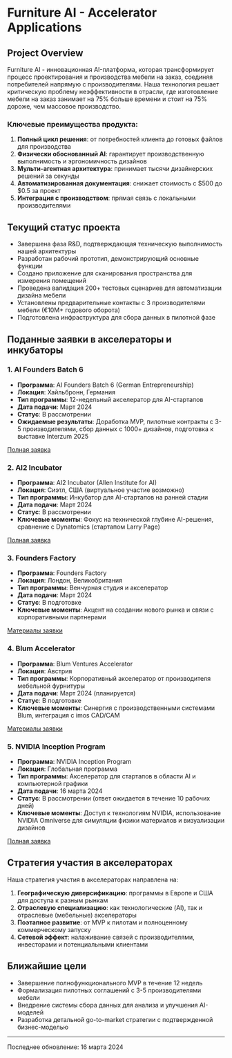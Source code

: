 # Furniture AI - Accelerator Applications

## Project Overview

Furniture AI - инновационная AI-платформа, которая трансформирует процесс проектирования и производства мебели на заказ, соединяя потребителей напрямую с производителями. Наша технология решает критическую проблему неэффективности в отрасли, где изготовление мебели на заказ занимает на 75% больше времени и стоит на 75% дороже, чем массовое производство.

### Ключевые преимущества продукта:

1. **Полный цикл решения**: от потребностей клиента до готовых файлов для производства
2. **Физически обоснованный AI**: гарантирует производственную выполнимость и эргономичность дизайнов
3. **Мульти-агентная архитектура**: принимает тысячи дизайнерских решений за секунды
4. **Автоматизированная документация**: снижает стоимость с $500 до $0.5 за проект
5. **Интеграция с производством**: прямая связь с локальными производителями

## Текущий статус проекта

- Завершена фаза R&D, подтверждающая техническую выполнимость нашей архитектуры
- Разработан рабочий прототип, демонстрирующий основные функции
- Создано приложение для сканирования пространства для измерения помещений
- Проведена валидация 200+ тестовых сценариев для автоматизации дизайна мебели
- Установлены предварительные контакты с 3 производителями мебели (€10M+ годового оборота)
- Подготовлена инфраструктура для сбора данных в пилотной фазе

## Поданные заявки в акселераторы и инкубаторы

### 1. AI Founders Batch 6

- **Программа**: AI Founders Batch 6 (German Entrepreneurship)
- **Локация**: Хайльбронн, Германия
- **Тип программы**: 12-недельный акселератор для AI-стартапов
- **Дата подачи**: Март 2024
- **Статус**: В рассмотрении
- **Ожидаемые результаты**: Доработка MVP, пилотные контракты с 3-5 производителями, сбор данных с 1000+ дизайнов, подготовка к выставке Interzum 2025

[Полная заявка](AIFoundersBatch6/ai-founders-6-application.md)

### 2. AI2 Incubator

- **Программа**: AI2 Incubator (Allen Institute for AI)
- **Локация**: Сиэтл, США (виртуальное участие возможно)
- **Тип программы**: Инкубатор для AI-стартапов на ранней стадии
- **Дата подачи**: Март 2024
- **Статус**: В рассмотрении
- **Ключевые моменты**: Фокус на технической глубине AI-решения, сравнение с Dynatomics (стартапом Larry Page)

[Полная заявка](ai2-incubator/ai2-incubator-application.md)

### 3. Founders Factory

- **Программа**: Founders Factory
- **Локация**: Лондон, Великобритания
- **Тип программы**: Венчурная студия и акселератор
- **Дата подачи**: Март 2024
- **Статус**: В подготовке
- **Ключевые моменты**: Акцент на создании нового рынка и связи с корпоративными партнерами

[Материалы заявки](FoundersFactory/)

### 4. Blum Accelerator

- **Программа**: Blum Ventures Accelerator
- **Локация**: Австрия
- **Тип программы**: Корпоративный акселератор от производителя мебельной фурнитуры
- **Дата подачи**: Март 2024 (планируется)
- **Статус**: В подготовке
- **Ключевые моменты**: Синергия с производственными системами Blum, интеграция с imos CAD/CAM

[Материалы заявки](blum/)

### 5. NVIDIA Inception Program

- **Программа**: NVIDIA Inception Program
- **Локация**: Глобальная программа
- **Тип программы**: Акселератор для стартапов в области AI и компьютерной графики
- **Дата подачи**: 16 марта 2024
- **Статус**: В рассмотрении (ответ ожидается в течение 10 рабочих дней)
- **Ключевые моменты**: Доступ к технологиям NVIDIA, использование NVIDIA Omniverse для симуляции физики материалов и визуализации дизайнов

[Полная заявка](nvidia/nvidia-application.md)

## Стратегия участия в акселераторах

Наша стратегия участия в акселераторах направлена на:

1. **Географическую диверсификацию**: программы в Европе и США для доступа к разным рынкам
2. **Отраслевую специализацию**: как технологические (AI), так и отраслевые (мебельные) акселераторы
3. **Поэтапное развитие**: от MVP к пилотам и полноценному коммерческому запуску
4. **Сетевой эффект**: налаживание связей с производителями, инвесторами и потенциальными клиентами

## Ближайшие цели

- Завершение полнофункционального MVP в течение 12 недель
- Формализация пилотных соглашений с 3-5 производителями мебели
- Внедрение системы сбора данных для анализа и улучшения AI-моделей
- Разработка детальной go-to-market стратегии с подтвержденной бизнес-моделью

---

Последнее обновление: 16 марта 2024 